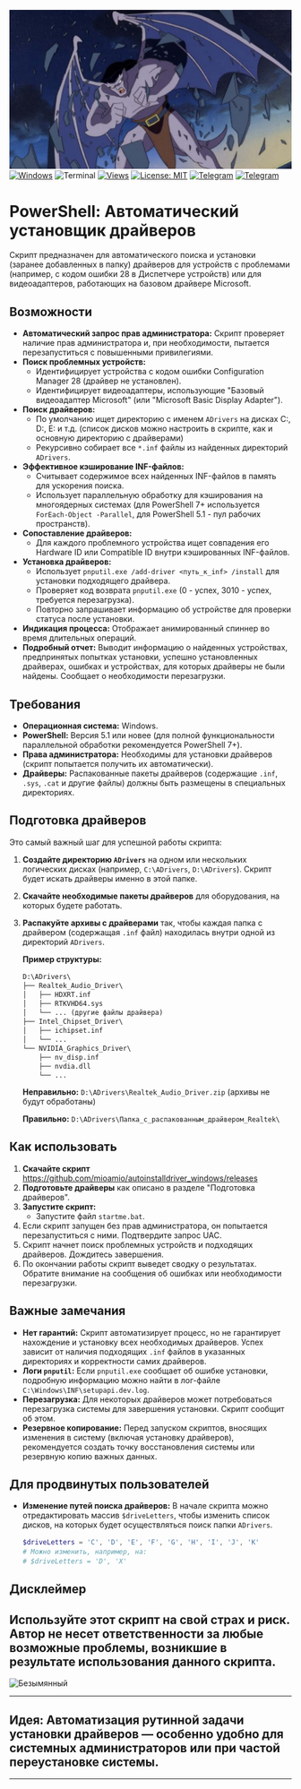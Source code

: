 ![](https://raw.githubusercontent.com/mioamio/autoinstalldriver_windows/main/image.jpg)
[![Windows](https://badgen.net/badge/icon/windows?icon=windows&label)](https://microsoft.com/windows/)
![Terminal](https://badgen.net/badge/icon/terminal?icon=terminal&label)
[![Views](https://views.igorkowalczyk.dev/api/badge/mioamio?repo=autoinstalldriver_windows&label=Views&style=classic)](https://github.com/mioamio/autoinstalldriver_windows/graphs/traffic)
[![License: MIT](https://img.shields.io/github/license/mioamio/autoinstalldriver_windows?style=flat-square)](https://github.com/mioamio/autoinstalldriver_windows/blob/main/LICENSE)
[![Telegram](https://badgen.net/badge/Telegram/me/2CA5E0)](https://t.me/topvselennaya)
[![Telegram](https://badgen.net/badge/Telegram/channel/2CA5E0)](https://t.me/scriptsautomation)


# PowerShell: Автоматический установщик драйверов

Cкрипт предназначен для автоматического поиска и установки (заранее добавленных в папку) драйверов для устройств с проблемами (например, с кодом ошибки 28 в Диспетчере устройств) или для видеоадаптеров, работающих на базовом драйвере Microsoft.

## Возможности

*   **Автоматический запрос прав администратора:** Скрипт проверяет наличие прав администратора и, при необходимости, пытается перезапуститься с повышенными привилегиями.
*   **Поиск проблемных устройств:**
    *   Идентифицирует устройства с кодом ошибки Configuration Manager 28 (драйвер не установлен).
    *   Идентифицирует видеоадаптеры, использующие "Базовый видеоадаптер Microsoft" (или "Microsoft Basic Display Adapter").
*   **Поиск драйверов:**
    *   По умолчанию ищет директорию с именем `ADrivers` на дисках C:, D:, E: и т.д. (список дисков можно настроить в скрипте, как и основную директорию с драйверами)
    *   Рекурсивно собирает все `*.inf` файлы из найденных директорий `ADrivers`.
*   **Эффективное кэширование INF-файлов:**
    *   Считывает содержимое всех найденных INF-файлов в память для ускорения поиска.
    *   Использует параллельную обработку для кэширования на многоядерных системах (для PowerShell 7+ используется `ForEach-Object -Parallel`, для PowerShell 5.1 - пул рабочих пространств).
*   **Сопоставление драйверов:**
    *   Для каждого проблемного устройства ищет совпадения его Hardware ID или Compatible ID внутри кэшированных INF-файлов.
*   **Установка драйверов:**
    *   Использует `pnputil.exe /add-driver <путь_к_inf> /install` для установки подходящего драйвера.
    *   Проверяет код возврата `pnputil.exe` (0 - успех, 3010 - успех, требуется перезагрузка).
    *   Повторно запрашивает информацию об устройстве для проверки статуса после установки.
*   **Индикация процесса:** Отображает анимированный спиннер во время длительных операций.
*   **Подробный отчет:** Выводит информацию о найденных устройствах, предпринятых попытках установки, успешно установленных драйверах, ошибках и устройствах, для которых драйверы не были найдены. Сообщает о необходимости перезагрузки.

## Требования

*   **Операционная система:** Windows.
*   **PowerShell:** Версия 5.1 или новее (для полной функциональности параллельной обработки рекомендуется PowerShell 7+).
*   **Права администратора:** Необходимы для установки драйверов (скрипт попытается получить их автоматически).
*   **Драйверы:** Распакованные пакеты драйверов (содержащие `.inf`, `.sys`, `.cat` и другие файлы) должны быть размещены в специальных директориях.

## Подготовка драйверов

Это самый важный шаг для успешной работы скрипта:

1.  **Создайте директорию `ADrivers`**  на одном или нескольких логических дисках (например, `C:\ADrivers`, `D:\ADrivers`). Скрипт будет искать драйверы именно в этой папке.
2.  **Скачайте необходимые пакеты драйверов** для оборудования, на которых будете работать.
3.  **Распакуйте архивы с драйверами** так, чтобы каждая папка с драйвером (содержащая `.inf` файл) находилась внутри одной из директорий `ADrivers`.

    **Пример структуры:**

    ```
    D:\ADrivers\
    ├── Realtek_Audio_Driver\
    │   ├── HDXRT.inf
    │   ├── RTKVHD64.sys
    │   └── ... (другие файлы драйвера)
    ├── Intel_Chipset_Driver\
    │   ├── ichipset.inf
    │   └── ...
    └── NVIDIA_Graphics_Driver\
        ├── nv_disp.inf
        ├── nvdia.dll
        └── ...
    ```

    **Неправильно:** `D:\ADrivers\Realtek_Audio_Driver.zip` (архивы не будут обработаны)
    
    **Правильно:** `D:\ADrivers\Папка_с_распакованным_драйвером_Realtek\`

## Как использовать

1.  **Скачайте скрипт** <https://github.com/mioamio/autoinstalldriver_windows/releases>
2.  **Подготовьте драйверы** как описано в разделе "Подготовка драйверов".
3.  **Запустите скрипт:**
    *   Запустите файл `startme.bat`.
4.  Если скрипт запущен без прав администратора, он попытается перезапуститься с ними. Подтвердите запрос UAC.
5.  Скрипт начнет поиск проблемных устройств и подходящих драйверов. Дождитесь завершения.
6.  По окончании работы скрипт выведет сводку о результатах. Обратите внимание на сообщения об ошибках или необходимости перезагрузки.

## Важные замечания

*   **Нет гарантий:** Скрипт автоматизирует процесс, но не гарантирует нахождение и установку всех необходимых драйверов. Успех зависит от наличия подходящих `.inf` файлов в указанных директориях и корректности самих драйверов.
*   **Логи `pnputil`:** Если `pnputil.exe` сообщает об ошибке установки, подробную информацию можно найти в лог-файле `C:\Windows\INF\setupapi.dev.log`.
*   **Перезагрузка:** Для некоторых драйверов может потребоваться перезагрузка системы для завершения установки. Скрипт сообщит об этом.
*   **Резервное копирование:** Перед запуском скриптов, вносящих изменения в систему (включая установку драйверов), рекомендуется создать точку восстановления системы или резервную копию важных данных.

## Для продвинутых пользователей

*   **Изменение путей поиска драйверов:** В начале скрипта можно отредактировать массив `$driveLetters`, чтобы изменить список дисков, на которых будет осуществляться поиск папки `ADrivers`.
    ```powershell
    $driveLetters = 'C', 'D', 'E', 'F', 'G', 'H', 'I', 'J', 'K'
    # Можно изменить, например, на:
    # $driveLetters = 'D', 'X'
    ```

## Дисклеймер

Используйте этот скрипт на свой страх и риск. Автор не несет ответственности за любые возможные проблемы, возникшие в результате использования данного скрипта.
---
![Безымянный](https://github.com/user-attachments/assets/2caf2ad0-c5db-4a2d-902f-e6e91be113ce)

---
 ## Идея: Автоматизация рутинной задачи установки драйверов — особенно удобно для системных администраторов или при частой переустановке системы.
---
